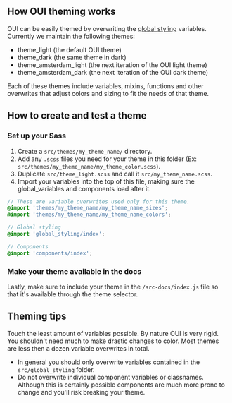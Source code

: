 ## How OUI theming works

OUI can be easily themed by overwriting the [global styling](https://github.com/elastic/eui/tree/master/src/global_styling)
variables. Currently we maintain the following themes:

* theme_light (the default OUI theme)
* theme_dark (the same theme in dark)
* theme_amsterdam_light (the next iteration of the OUI light theme)
* theme_amsterdam_dark (the next iteration of the OUI dark theme)

Each of these themes include variables,
mixins, functions and other overwrites that adjust colors and sizing to fit the
needs of that theme.

## How to create and test a theme

### Set up your Sass

1. Create a `src/themes/my_theme_name/` directory.
2. Add any `.scss` files you need for your theme in this folder (Ex: `src/themes/my_theme_name/my_theme_color.scss`).
3. Duplicate `src/theme_light.scss` and call it `src/my_theme_name.scss`.
4. Import your variables into the top of this file, making sure the global_variables and
components load after it.

```scss
// These are variable overwrites used only for this theme.
@import 'themes/my_theme_name/my_theme_name_sizes';
@import 'themes/my_theme_name/my_theme_name_colors';

// Global styling
@import 'global_styling/index';

// Components
@import 'components/index';
```

### Make your theme available in the docs

Lastly, make sure to include your theme in the `/src-docs/index.js` file so that it's available
through the theme selector.

## Theming tips

Touch the least amount of variables possible. By nature OUI is very rigid. You shouldn't need
much to make drastic changes to color. Most themes are less then a dozen variable overwrites in total.

* In general you should only overwrite variables contained in the `src/global_styling` folder.
* Do not overwrite individual component variables or classnames. Although this is certainly possible
components are much more prone to change and you'll risk breaking your theme.
